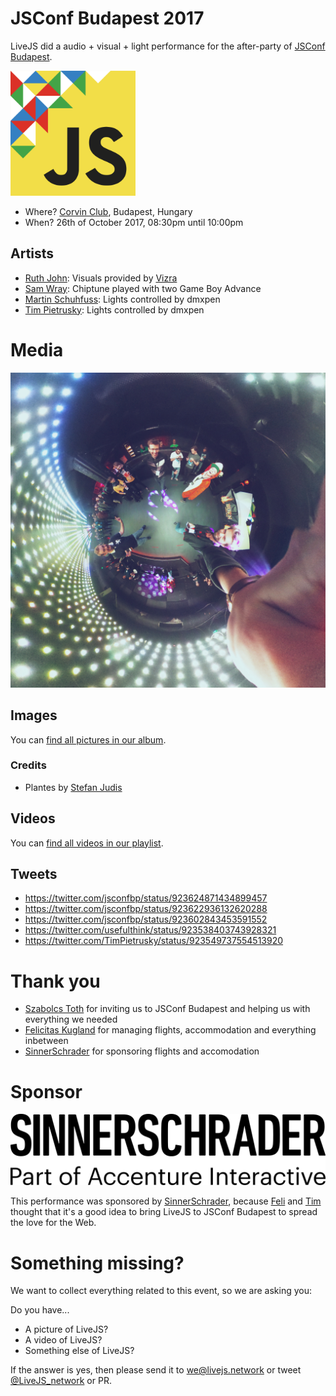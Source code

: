 # JSConf Budapest 2017

LiveJS did a audio + visual + light performance for the after-party of [JSConf Budapest](http://jsconfbp.com/).

<img src="jsconfbudapest.svg" width=200 height=200 alt="JSConf Budapest 2017" />

* Where? [Corvin Club](http://corvinclub.hu/index.php/en/), Budapest, Hungary
* When? 26th of October 2017, 08:30pm until 10:00pm


## Artists

* [Ruth John](https://twitter.com/Rumyra): Visuals provided by [Vizra](https://github.com/livejs/Vizra)
* [Sam Wray](https://twitter.com/_2xAA): Chiptune played with two Game Boy Advance
* [Martin Schuhfuss](https://twitter.com/usefulthink): Lights controlled by dmxpen
* [Tim Pietrusky](https://twitter.com/TimPietrusky): Lights controlled by dmxpen


# Media

![party planet](thetaplus_20171028200535762.jpg)

## Images

You can [find all pictures in our album](https://photos.app.goo.gl/Sg9A4tKQNB0eURY62). 

### Credits

* Plantes by [Stefan Judis](https://twitter.com/stefanjudis)

## Videos

You can [find all videos in our playlist](https://www.youtube.com/playlist?list=PLEnQT2JvYj1DeVDwP5eAQVRy1LBlevwgn).

## Tweets

* https://twitter.com/jsconfbp/status/923624871434899457
* https://twitter.com/jsconfbp/status/923622936132620288
* https://twitter.com/jsconfbp/status/923602843453591552
* https://twitter.com/usefulthink/status/923538403743928321
* https://twitter.com/TimPietrusky/status/923549737554513920


# Thank you

* [Szabolcs Toth](https://twitter.com/_Nec) for inviting us to JSConf Budapest and helping us with everything we needed
* [Felicitas Kugland](https://twitter.com/kotzendekrabbe) for managing flights, accommodation and everything inbetween
* [SinnerSchrader](https://twitter.com/sinnerschrader) for sponsoring flights and accomodation

# Sponsor

![SinnerSchrader](sinnerschrader.svg)

This performance was sponsored by [SinnerSchrader](https://twitter.com/sinnerschrader), because [Feli](https://twitter.com/kotzendekrabbe) and [Tim](https://twitter.com/TimPietrusky) thought that it's a good idea to bring LiveJS to JSConf Budapest to spread the love for the Web. 


# Something missing?

We want to collect everything related to this event, so we are asking you: 

Do you have...

* A picture of LiveJS?
* A video of LiveJS?
* Something else of LiveJS?

If the answer is yes, then please send it to we@livejs.network or tweet [@LiveJS_network](https://twitter.com/livejs_network) or PR. 

